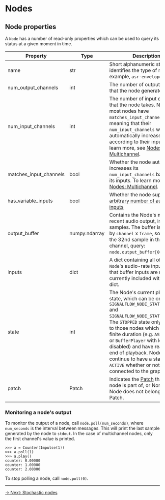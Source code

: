# Nodes

## Node properties

A `Node` has a number of read-only properties which can be used to query its status at a given moment in time.

| Property | Type | Description                                                                                                                                                                                                                                                                |
|----------|--|----------------------------------------------------------------------------------------------------------------------------------------------------------------------------------------------------------------------------------------------------------------------------|
| name     | str | Short alphanumeric string that identifies the type of node (for example, `asr-envelope`)                                                                                                                                                                                   |
| num_output_channels | int | The number of output channels that the node generates.                                                                                                                                                                                                                     |
| num_input_channels | int | The number of input channels that the node takes. Note that most nodes have `matches_input_channels` set, meaning that their `num_input_channels` will be automatically increased according to their inputs. To learn more, see [Nodes: Multichannel](multichannel.md). | 
| matches_input_channels | bool | Whether the node automatically increases its `num_input_channels` based on its inputs. To learn more, see [Nodes: Multichannel](multichannel.md). |
| has_variable_inputs | bool | Whether the node supports an [arbitrary number of audio-rate inputs](inputs.md#variable-input-nodes) |
| output_buffer | numpy.ndarray | Contains the Node's most recent audio output, in `float32` samples. The buffer is indexed by `channel` x `frame`, so to obtain the 32nd sample in the first channel, query: `node.output_buffer[0][31]`.  |
| inputs | dict | A dict containing all of the `Node`'s audio-rate inputs. Note that buffer inputs are not currently included within this dict. |
| state | int | The Node's current playback state, which can be one of `SIGNALFLOW_NODE_STATE_ACTIVE` and `SIGNALFLOW_NODE_STATE_STOPPED`. The `STOPPED` state only applies to those nodes which have a finite duration (e.g. `ASREnvelope`, or `BufferPlayer` with looping disabled) and have reached the end of playback. Nodes continue to have a state of `ACTIVE` whether or not they are connected to the graph. | 
| patch | Patch | Indicates the [Patch](../patch/index.md) that the node is part of, or None if the Node does not belong to a Patch. | 

### Monitoring a node's output

To monitor the output of a node, call `node.poll(num_seconds)`, where `num_seconds` is the interval between messages. This will print the last sample generated by the node to `stdout`. In the case of multichannel nodes, only the first channel's value is printed.

```
>>> a = Counter(Impulse(1))
>>> a.poll(1)
>>> a.play()
counter: 0.00000
counter: 1.00000
counter: 2.00000
```

To stop polling a node, call `node.poll(0)`.

---

[→ Next: Stochastic nodes](stochastic.md)
